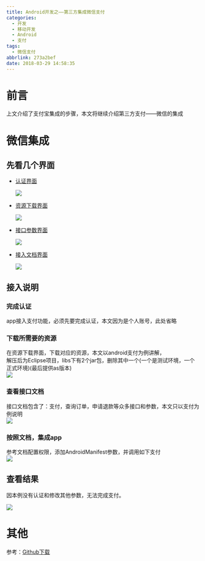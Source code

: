 ```yaml
---
title: Android开发之——第三方集成微信支付
categories:
  - 开发
  - 移动开发
  - Android
  - 支付
tags:
  - 微信支付
abbrlink: 273a2bef
date: 2018-03-29 14:58:35
---
```

# 前言 
上文介绍了支付宝集成的步骤，本文将继续介绍第三方支付——微信的集成

<!--more-->  

# 微信集成 
## 先看几个界面  
- [认证界面][1] 
	
	![][2]  

- [资源下载界面][3]
	
	![][4]  
- [接口参数界面][5]
	
	![][6]
- [接入文档界面][7]  
	
	![][8]  

## 接入说明 
### 完成认证  
app接入支付功能，必须先要完成认证，本文因为是个人账号，此处省略 
### 下载所需要的资源
在资源下载界面，下载对应的资源，本文以android支付为例讲解，  
解压后为Eclipse项目，libs下有2个jar包，删除其中一个(一个是测试环境，一个正式环境)(最后提供as版本)    
![][9]
### 查看接口文档 
接口文档包含了：支付，查询订单，申请退款等众多接口和参数，本文只以支付为例说明     
![][10]  
### 按照文档，集成app
参考文档配置权限，添加AndroidManifest参数，并调用如下支付    
![][11]

## 查看结果 
因本例没有认证和修改其他参数，无法完成支付。

![][12] 
# 其他  
参考：[Github下载][13]


[1]: https://open.weixin.qq.com/cgi-bin/verifyprofile?t=setting/verify&lang=zh_CN&token=184658bcad355ddba7ab82987f2cdcfa87be7aa9
[2]: https://raw.githubusercontent.com/PGzxc/images/master/blog-images/weichat-recog.png
[3]: https://pay.weixin.qq.com/wiki/doc/api/app/app.php?chapter=11_1
[4]: https://raw.githubusercontent.com/PGzxc/images/master/blog-images/weichat-sdk-download.png
[5]: https://pay.weixin.qq.com/wiki/doc/api/app/app.php?chapter=9_12&index=2
[6]: https://raw.githubusercontent.com/PGzxc/images/master/blog-images/weichat-para.png
[7]: https://pay.weixin.qq.com/wiki/doc/api/app/app.php?chapter=8_5#
[8]: https://raw.githubusercontent.com/PGzxc/images/master/blog-images/weichat-android-doc.png
[9]: https://raw.githubusercontent.com/PGzxc/images/master/blog-images/weichat-eclise.png
[10]: https://raw.githubusercontent.com/PGzxc/images/master/blog-images/weichat-pay-para.png
[11]: https://raw.githubusercontent.com/PGzxc/images/master/blog-images/weichat-pay-doc.png
[12]: https://raw.githubusercontent.com/PGzxc/images/master/blog-images/weichat-pay-result.gif
[13]: https://github.com/PGzxc/weichatPay

